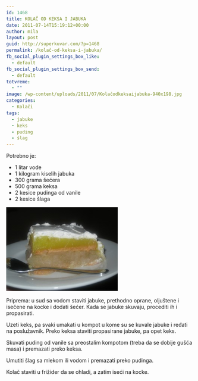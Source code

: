 ```yaml
---
id: 1468
title: KOLAČ OD KEKSA I JABUKA
date: 2011-07-14T15:19:12+00:00
author: mila
layout: post
guid: http://superkuvar.com/?p=1468
permalink: /kolač-od-keksa-i-jabuka/
fb_social_plugin_settings_box_like:
  - default
fb_social_plugin_settings_box_send:
  - default
totvreme:
  - ""
image: /wp-content/uploads/2011/07/Kolačodkeksaijabuka-940x198.jpg
categories:
  - Kolači
tags:
  - jabuke
  - keks
  - puding
  - šlag
---
```

Potrebno je:

  * 1 litar vode
  * 1 kilogram kiselih jabuka
  * 300 grama šećera
  * 500 grama keksa
  * 2 kesice pudinga od vanile
  * 2 kesice šlaga

<img class="alignnone size-medium wp-image-5349" src="/wp-content/uploads/2011/07/Kolačodkeksaijabuka-300x225.jpg" alt="Kolačodkeksaijabuka" width="300" height="225" /> 

Priprema: u sud sa vodom staviti jabuke, prethodno oprane, oljuštene i isečene na kocke i dodati šećer. Kada se jabuke skuvaju, procediti ih i propasirati.

Uzeti keks, pa svaki umakati u kompot u kome su se kuvale jabuke i ređati na poslužavnik. Preko keksa staviti propasirane jabuke, pa opet keks.

Skuvati puding od vanile sa preostalim kompotom (treba da se dobije gušća masa) i premazati preko keksa.

Umutiti šlag sa mlekom ili vodom i premazati preko pudinga.

Kolač staviti u frižider da se ohladi, a zatim  iseći na kocke.